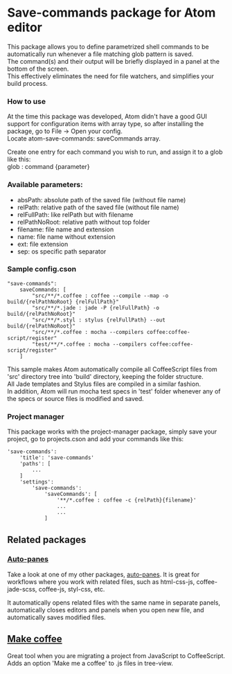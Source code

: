# Save-commands package for Atom editor

This package allows you to define parametrized shell commands
to be automatically run whenever a file matching glob pattern is saved.  
The command(s) and their output will be briefly displayed in a panel at the bottom of the screen.  
This effectively eliminates the need for file watchers, and simplifies your build process.

### How to use

At the time this package was developed, Atom didn't have a good GUI support for configuration items with array type, so after installing the package,
go to File -> Open your config.  
Locate atom-save-commands: saveCommands array.

Create one entry for each command you wish to run, and assign it to a glob like this:  
glob : command {parameter}


### Available parameters:  
- absPath: absolute path of the saved file (without file name)  
- relPath: relative path of the saved file (without file name)  
- relFullPath: like relPath but with filename
- relPathNoRoot: relative path without top folder  
- filename: file name and extension  
- name: file name without extension  
- ext: file extension  
- sep: os specific path separator

### Sample config.cson
```
"save-commands":  
	saveCommands: [  
		"src/**/*.coffee : coffee --compile --map -o build/{relPathNoRoot} {relFullPath}"  
		"src/**/*.jade : jade -P {relFullPath} -o build/{relPathNoRoot}"  
		"src/**/*.styl : stylus {relFullPath} --out build/{relPathNoRoot}"  
		"src/**/*.coffee : mocha --compilers coffee:coffee-script/register"  
		"test/**/*.coffee : mocha --compilers coffee:coffee-script/register"  
	]
```

This sample makes Atom automatically compile all CoffeeScript
files from 'src' directory tree into 'build' directory, keeping the folder structure.  
All Jade templates and Stylus files are compiled in a similar fashion.  
In addition, Atom will run mocha test specs in 'test' folder whenever any of the specs or source files is modified and saved.

### Project manager

This package works with the project-manager package, simply save your project, go to projects.cson and add your commands like this:
```
'save-commands':
	'title': 'save-commands'
	'paths': [
		...
	]
	'settings':
		'save-commands':
			'saveCommands': [
				'**/*.coffee : coffee -c {relPath}{filename}'
				...
				...
			]
```

## Related packages

### [Auto-panes](https://github.com/JsonHunt/atom-auto-panes)

Take a look at one of my other packages, [auto-panes](https://github.com/JsonHunt/atom-auto-panes).
It is great for workflows where you work with related files, such as html-css-js, coffee-jade-scss, coffee-js, styl-css, etc.

It automatically opens related files with the same name in separate panels, automatically closes editors and panels when you open new file, and automatically saves modified files.

## [Make coffee](https://github.com/JsonHunt/make-coffee)

Great tool when you are migrating a project from JavaScript to CoffeeScript. Adds an option 'Make me a coffee' to .js files in tree-view.

